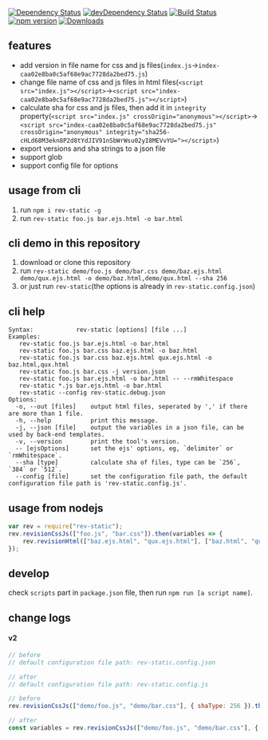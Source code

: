 [![Dependency Status](https://david-dm.org/plantain-00/rev-static.svg)](https://david-dm.org/plantain-00/rev-static)
[![devDependency Status](https://david-dm.org/plantain-00/rev-static/dev-status.svg)](https://david-dm.org/plantain-00/rev-static#info=devDependencies)
[![Build Status](https://travis-ci.org/plantain-00/rev-static.svg?branch=master)](https://travis-ci.org/plantain-00/rev-static)
[![npm version](https://badge.fury.io/js/rev-static.svg)](https://badge.fury.io/js/rev-static)
[![Downloads](https://img.shields.io/npm/dm/rev-static.svg)](https://www.npmjs.com/package/rev-static)

## features

+ add version in file name for css and js files(`index.js`->`index-caa02e8ba0c5af68e9ac7728da2bed75.js`)
+ change file name of css and js files in html files(`<script src="index.js"></script>`->`<script src="index-caa02e8ba0c5af68e9ac7728da2bed75.js"></script>`)
+ calculate sha for css and js files, then add it in `integrity` property(`<script src="index.js" crossOrigin="anonymous"></script>`->`<script src="index-caa02e8ba0c5af68e9ac7728da2bed75.js" crossOrigin="anonymous" integrity="sha256-cHLd68M3ekn8P2d8tYdJIV91nSbWrWsu02yI8MEVvYU="></script>`)
+ export versions and sha strings to a json file
+ support glob
+ support config file for options

## usage from cli

1. run `npm i rev-static -g`
2. run `rev-static foo.js bar.ejs.html -o bar.html`

## cli demo in this repository

1. download or clone this repository
2. run `rev-static demo/foo.js demo/bar.css demo/baz.ejs.html demo/qux.ejs.html -o demo/baz.html,demo/qux.html --sha 256`
3. or just run `rev-static`(the options is already in `rev-static.config.json`)

## cli help

```text
Syntax:            rev-static [options] [file ...]
Examples:
   rev-static foo.js bar.ejs.html -o bar.html
   rev-static foo.js bar.css baz.ejs.html -o baz.html
   rev-static foo.js bar.css baz.ejs.html qux.ejs.html -o baz.html,qux.html
   rev-static foo.js bar.css -j version.json
   rev-static foo.js bar.ejs.html -o bar.html -- --rmWhitespace
   rev-static *.js bar.ejs.html -o bar.html
   rev-static --config rev-static.debug.json
Options:
  -o, --out [files]    output html files, seperated by ',' if there are more than 1 file.
  -h, --help           print this message.
  -j, --json [file]    output the variables in a json file, can be used by back-end templates.
  -v, --version        print the tool's version.
  -- [ejsOptions]      set the ejs' options, eg, `delimiter` or `rmWhitespace`.
  --sha [type]         calculate sha of files, type can be `256`, `384` or `512`.
  --config [file]      set the configuration file path, the default configuration file path is 'rev-static.config.js'.
```

## usage from nodejs

```js
var rev = require("rev-static");
rev.revisionCssJs(["foo.js", "bar.css"]).then(variables => {
    rev.revisionHtml(["baz.ejs.html", "qux.ejs.html"], ["baz.html", "qux.html"], variables);
});
```
## develop

check `scripts` part in `package.json` file, then run `npm run [a script name]`.

## change logs

#### v2

```js
// before
// default configuration file path: rev-static.config.json

// after
// default configuration file path: rev-static.config.js
```

```js
// before
rev.revisionCssJs(["demo/foo.js", "demo/bar.css"], { shaType: 256 }).then(variables => { });

// after
const variables = rev.revisionCssJs(["demo/foo.js", "demo/bar.css"], { shaType: 256 });
```
